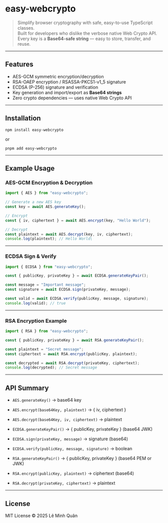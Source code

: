 # easy-webcrypto

> Simplify browser cryptography with safe, easy-to-use TypeScript classes.  
> Built for developers who dislike the verbose native Web Crypto API.  
> Every key is a **Base64-safe string** — easy to store, transfer, and reuse.

---

## Features

- AES-GCM symmetric encryption/decryption
- RSA-OAEP encryption / RSASSA-PKCS1-v1_5 signature
- ECDSA (P-256) signature and verification
- Key generation and import/export as **Base64 strings**
- Zero crypto dependencies — uses native Web Crypto API

---

## Installation

`npm install easy-webcrypto`

or

`pnpm add easy-webcrypto`

---

## Example Usage

### AES-GCM Encryption & Decryption

```ts
import { AES } from "easy-webcrypto";

// Generate a new AES key
const key = await AES.generateKey();

// Encrypt
const { iv, ciphertext } = await AES.encrypt(key, "Hello World");

// Decrypt
const plaintext = await AES.decrypt(key, iv, ciphertext);
console.log(plaintext); // Hello World\
```

---

### ECDSA Sign & Verify

```ts
import { ECDSA } from "easy-webcrypto";

const { publicKey, privateKey } = await ECDSA.generateKeyPair();

const message = "Important message";
const signature = await ECDSA.sign(privateKey, message);

const valid = await ECDSA.verify(publicKey, message, signature);
console.log(valid); // true
```

---

### RSA Encryption Example

```ts
import { RSA } from "easy-webcrypto";

const { publicKey, privateKey } = await RSA.generateKeyPair();

const plaintext = "Secret message";
const ciphertext = await RSA.encrypt(publicKey, plaintext);

const decrypted = await RSA.decrypt(privateKey, ciphertext);
console.log(decrypted); // Secret message
```

---

## API Summary

- `AES.generateKey()` → base64 key
- `AES.encrypt(base64Key, plaintext)` → { iv, ciphertext }
- `AES.decrypt(base64Key, iv, ciphertext)` → plaintext

- `ECDSA.generateKeyPair()` → { publicKey, privateKey } (base64 JWK)
- `ECDSA.sign(privateKey, message)` → signature (base64)
- `ECDSA.verify(publicKey, message, signature)` → boolean

- `RSA.generateKeyPair()` → { publicKey, privateKey } (base64 PEM or JWK)
- `RSA.encrypt(publicKey, plaintext)` → ciphertext (base64)
- `RSA.decrypt(privateKey, ciphertext)` → plaintext

---

## License

MIT License © 2025 Lê Minh Quân
